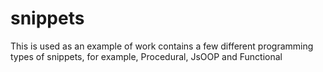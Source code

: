 # snippets
This is used as an example of work contains a few different programming types of snippets, for example, Procedural, JsOOP and Functional 
